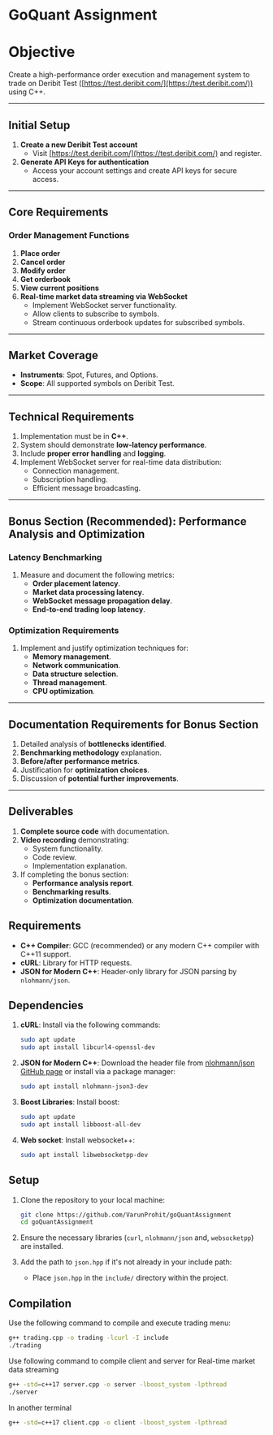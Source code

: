 # GoQuant Assignment

# Objective
Create a high-performance order execution and management system to trade on Deribit Test ([https://test.deribit.com/](https://test.deribit.com/)) using C++.

---

## Initial Setup

1. **Create a new Deribit Test account**
   - Visit [https://test.deribit.com/](https://test.deribit.com/) and register.
2. **Generate API Keys for authentication**
   - Access your account settings and create API keys for secure access.

---

## Core Requirements

### **Order Management Functions**

1. **Place order**  
2. **Cancel order**  
3. **Modify order**  
4. **Get orderbook**  
5. **View current positions**
6. **Real-time market data streaming via WebSocket**
   - Implement WebSocket server functionality.
   - Allow clients to subscribe to symbols.
   - Stream continuous orderbook updates for subscribed symbols.

---

## Market Coverage

- **Instruments**: Spot, Futures, and Options.
- **Scope**: All supported symbols on Deribit Test.

---

## Technical Requirements

1. Implementation must be in **C++**.
2. System should demonstrate **low-latency performance**.
3. Include **proper error handling** and **logging**.
4. Implement WebSocket server for real-time data distribution:
   - Connection management.
   - Subscription handling.
   - Efficient message broadcasting.

---

## Bonus Section (Recommended): Performance Analysis and Optimization

### **Latency Benchmarking**

1. Measure and document the following metrics:
   - **Order placement latency**.
   - **Market data processing latency**.
   - **WebSocket message propagation delay**.
   - **End-to-end trading loop latency**.

### **Optimization Requirements**

1. Implement and justify optimization techniques for:
   - **Memory management**.
   - **Network communication**.
   - **Data structure selection**.
   - **Thread management**.
   - **CPU optimization**.

---

## Documentation Requirements for Bonus Section

1. Detailed analysis of **bottlenecks identified**.
2. **Benchmarking methodology** explanation.
3. **Before/after performance metrics**.
4. Justification for **optimization choices**.
5. Discussion of **potential further improvements**.

---

## Deliverables

1. **Complete source code** with documentation.
2. **Video recording** demonstrating:
   - System functionality.
   - Code review.
   - Implementation explanation.
3. If completing the bonus section:
   - **Performance analysis report**.
   - **Benchmarking results**.
   - **Optimization documentation**.

## Requirements

- **C++ Compiler**: GCC (recommended) or any modern C++ compiler with C++11 support.
- **cURL**: Library for HTTP requests.
- **JSON for Modern C++**: Header-only library for JSON parsing by `nlohmann/json`.

## Dependencies

1. **cURL**: Install via the following commands:
    ```bash
    sudo apt update
    sudo apt install libcurl4-openssl-dev
    ```

2. **JSON for Modern C++**: Download the header file from [nlohmann/json GitHub page](https://github.com/nlohmann/json) or install via a package manager:
    ```bash
    sudo apt install nlohmann-json3-dev
    ```
3. **Boost Libraries**: Install boost:
    ```bash
    sudo apt update
    sudo apt install libboost-all-dev
    ```
3. **Web socket**: Install websocket++:
    ```bash
    sudo apt install libwebsocketpp-dev
    ```
## Setup

1. Clone the repository to your local machine:
    ```bash
    git clone https://github.com/VarunProhit/goQuantAssignment
    cd goQuantAssignment
    ```

2. Ensure the necessary libraries (`curl`, `nlohmann/json` and, `websocketpp`) are installed.

3. Add the path to `json.hpp` if it's not already in your include path:
    - Place `json.hpp` in the `include/` directory within the project.

## Compilation

Use the following command to compile  and execute trading menu:

```bash
g++ trading.cpp -o trading -lcurl -I include
./trading
```
Use following command to compile client and server for Real-time market data streaming

```bash
g++ -std=c++17 server.cpp -o server -lboost_system -lpthread
./server
```
In another terminal
```bash
g++ -std=c++17 client.cpp -o client -lboost_system -lpthread
```